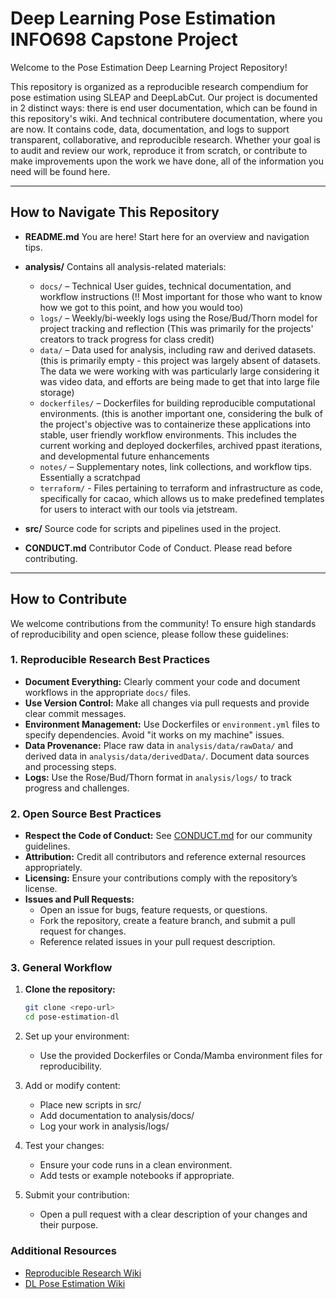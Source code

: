 # Deep Learning Pose Estimation INFO698 Capstone Project

Welcome to the Pose Estimation Deep Learning Project Repository!

This repository is organized as a reproducible research compendium for pose estimation using SLEAP and DeepLabCut. Our project is documented in 2 distinct ways: there is end user documentation, which can be found in this repository's wiki. And technical contributere documentation, where you are now. It contains code, data, documentation, and logs to support transparent, collaborative, and reproducible research. Whether your goal is to audit and review our work, reproduce it from scratch, or contribute to make improvements upon the work we have done, all of the information you need will be found here. 

---

## How to Navigate This Repository

- **README.md**
  You are here! Start here for an overview and navigation tips.

- **analysis/**
  Contains all analysis-related materials:
  - `docs/` – Technical User guides, technical documentation, and workflow instructions (!! Most important for those who want to know how we got to this point, and how you would too)
  - `logs/` – Weekly/bi-weekly logs using the Rose/Bud/Thorn model for project tracking and reflection (This was primarily for the projects' creators to track progress for class credit)
  - `data/` – Data used for analysis, including raw and derived datasets. (this is primarily empty - this project was largely absent of datasets. The data we were working with was particularly large considering it was video data, and efforts are being made to get that into large file storage)
  - `dockerfiles/` – Dockerfiles for building reproducible computational environments. (this is another important one, considering the bulk of the project's objective was to containerize these applications into stable, user friendly workflow environments. This includes the current working and deployed dockerfiles, archived ppast iterations, and developmental future enhancements 
  - `notes/` – Supplementary notes, link collections, and workflow tips. Essentially a scratchpad
  - `terraform/` - Files pertaining to terraform and infrastructure as code, specifically for cacao, which allows us to make predefined templates for users to interact with our tools via jetstream. 

- **src/**
  Source code for scripts and pipelines used in the project.

- **CONDUCT.md**
  Contributor Code of Conduct. Please read before contributing.

---

## How to Contribute

We welcome contributions from the community! To ensure high standards of reproducibility and open science, please follow these guidelines:

### 1. Reproducible Research Best Practices

- **Document Everything:**
  Clearly comment your code and document workflows in the appropriate `docs/` files.
- **Use Version Control:**
  Make all changes via pull requests and provide clear commit messages.
- **Environment Management:**
  Use Dockerfiles or `environment.yml` files to specify dependencies. Avoid "it works on my machine" issues.
- **Data Provenance:**
  Place raw data in `analysis/data/rawData/` and derived data in `analysis/data/derivedData/`. Document data sources and processing steps.
- **Logs:**
  Use the Rose/Bud/Thorn format in `analysis/logs/` to track progress and challenges.

### 2. Open Source Best Practices

- **Respect the Code of Conduct:**
  See [CONDUCT.md](../CONDUCT.md) for our community guidelines.
- **Attribution:**
  Credit all contributors and reference external resources appropriately.
- **Licensing:**
  Ensure your contributions comply with the repository’s license.
- **Issues and Pull Requests:**
  - Open an issue for bugs, feature requests, or questions.
  - Fork the repository, create a feature branch, and submit a pull request for changes.
  - Reference related issues in your pull request description.

### 3. General Workflow

1. **Clone the repository:**
   ```bash
   git clone <repo-url>
   cd pose-estimation-dl
   ```


2. Set up your environment:

    - Use the provided Dockerfiles or Conda/Mamba environment files for reproducibility.

3. Add or modify content:

    - Place new scripts in src/
    - Add documentation to analysis/docs/
    - Log your work in analysis/logs/

4. Test your changes:

    - Ensure your code runs in a clean environment.
    - Add tests or example notebooks if appropriate.

5. Submit your contribution:

    - Open a pull request with a clear description of your changes and their purpose.

### Additional Resources
- [Reproducible Research Wiki](https://github.com/ua-datalab/Reproducible-Research/wiki)
- [DL Pose Estimation Wiki](https://github.com/ua-datalab/DL-pose-estimation/wiki)
